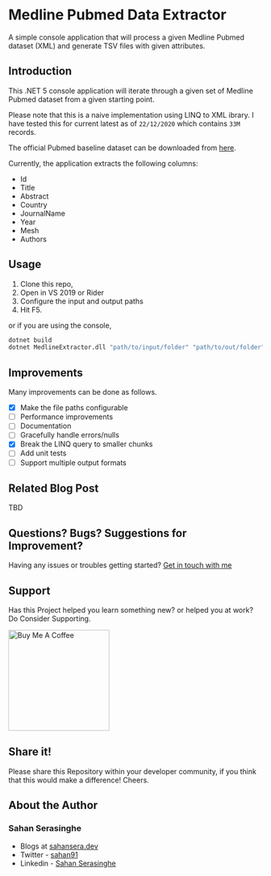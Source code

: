 # Medline Pubmed Data Extractor
A simple console application that will process a given Medline Pubmed dataset (XML) and generate TSV files with given attributes.

## Introduction
This .NET 5 console application will iterate through a given set of Medline Pubmed dataset from a given starting point.

Please note that this is a naive implementation using LINQ to XML ibrary. I have tested this for current latest as of `22/12/2020` which contains `33M` records.

The official Pubmed baseline dataset can be downloaded from [here](https://ftp.ncbi.nlm.nih.gov/pubmed/baseline/).

Currently, the application extracts the following columns:

- Id
- Title
- Abstract
- Country
- JournalName
- Year
- Mesh
- Authors

## Usage

1. Clone this repo, 
2. Open in VS 2019 or Rider
3. Configure the input and output paths
4. Hit F5.

or if you are using the console,

```bash
dotnet build
dotnet MedlineExtractor.dll "path/to/input/folder" "path/to/out/folder"
```

## Improvements
Many improvements can be done as follows.

 - [x] Make the file paths configurable
 - [ ] Performance improvements
 - [ ] Documentation
 - [ ] Gracefully handle errors/nulls
 - [x] Break the LINQ query to smaller chunks
 - [ ] Add unit tests
 - [ ] Support multiple output formats

## Related Blog Post
TBD

## Questions? Bugs? Suggestions for Improvement?
Having any issues or troubles getting started? [Get in touch with me](https://sahansera.dev/contact/) 

## Support
Has this Project helped you learn something new? or helped you at work? Do Consider Supporting.

<a href="https://www.buymeacoffee.com/sahan" target="_blank"><img src="https://cdn.buymeacoffee.com/buttons/default-orange.png" alt="Buy Me A Coffee" width="200"  ></a>

## Share it!
Please share this Repository within your developer community, if you think that this would make a difference! Cheers.

## About the Author
### Sahan Serasinghe
- Blogs at [sahansera.dev](https://sahansera.dev/)
- Twitter - [sahan91](https://www.twitter.com/sahan91)
- Linkedin - [Sahan Serasinghe](https://www.linkedin.com/in/sahanserasinghe/)
